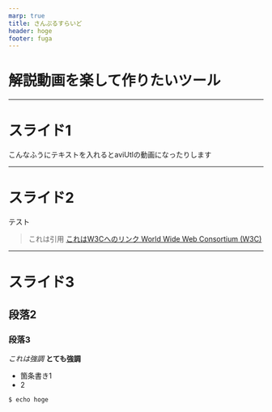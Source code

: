 ```yaml
---
marp: true
title: さんぷるすらいど
header: hoge
footer: fuga
---
```

# 解説動画を楽して作りたいツール

<!-- 
  ゆかり＞これはサンプルのスライドです
 -->

---
# スライド1
こんなふうにテキストを入れるとaviUtlの動画になったりします

<!-- 
  ゆかり＞解説はコメントに書くようにしています、
  ゆかり＞テキストを書いてコマンド実行すると、
  ゆかり＞コメントの中からvoiceroidで読み上げるテキストを拾って
  ゆかり＞読み上げが終わったら次のスライドを表示するようにしてくれます
 -->

---
# スライド2

テスト
> これは引用
[これはW3Cへのリンク World Wide Web Consortium (W3C)](http://www.w3.org/) 
<!-- 
  ゆかり＞biim風のレイアウトにもできます
-->

---

# スライド3
## 段落2
### 段落3
*これは強調*
**とても強調**
* 箇条書き1
* 2
~~~bash
$ echo hoge
~~~
